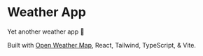 # Weather App

Yet another weather app 🤡

Built with [Open Weather Map](https://openweathermap.org/), React, Tailwind, TypeScript, & Vite.
